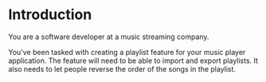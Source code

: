 # Introduction

You are a software developer at a music streaming company.

You've been tasked with creating a playlist feature for your music player application.
The feature will need to be able to import and export playlists.
It also needs to let people reverse the order of the songs in the playlist.
